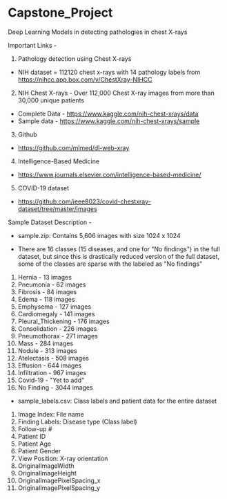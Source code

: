 # Capstone_Project
Deep Learning Models in detecting pathologies in chest X-rays

Important Links - 

1. Pathology detection using Chest X-rays
-  NIH dataset = 112120 chest x-rays with 14 pathology labels from https://nihcc.app.box.com/v/ChestXray-NIHCC
2. NIH Chest X-rays - Over 112,000 Chest X-ray images from more than 30,000 unique patients
-  Complete Data - https://www.kaggle.com/nih-chest-xrays/data
-  Sample data   - https://www.kaggle.com/nih-chest-xrays/sample
3. Github 
-  https://github.com/mlmed/dl-web-xray
4. Intelligence-Based Medicine
-  https://www.journals.elsevier.com/intelligence-based-medicine/
5. COVID-19 dataset 
-  https://github.com/ieee8023/covid-chestxray-dataset/tree/master/images

Sample Dataset Description - 

- sample.zip: Contains 5,606 images with size 1024 x 1024

- There are 16 classes (15 diseases, and one for "No findings") in the full dataset, but since this is drastically reduced version of the full dataset, some of the classes are sparse with the labeled as "No findings"

1) Hernia - 13 images
2) Pneumonia - 62 images
3) Fibrosis - 84 images
4) Edema - 118 images
5) Emphysema - 127 images
6) Cardiomegaly - 141 images
7) Pleural_Thickening - 176 images
8) Consolidation - 226 images
9) Pneumothorax - 271 images
10) Mass - 284 images
11) Nodule - 313 images
12) Atelectasis - 508 images
13) Effusion - 644 images
14) Infiltration - 967 images
15) Covid-19 - "Yet to add"
16) No Finding - 3044 images

- sample_labels.csv: Class labels and patient data for the entire dataset

1) Image Index: File name
2) Finding Labels: Disease type (Class label)
3) Follow-up #
4) Patient ID
5) Patient Age
6) Patient Gender
7) View Position: X-ray orientation
8) OriginalImageWidth
9) OriginalImageHeight
10) OriginalImagePixelSpacing_x
11) OriginalImagePixelSpacing_y
